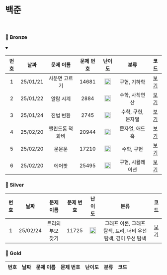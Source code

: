 백준 
==============================
<br>

### 🥉 Bronze
<details open>
<summary></summary>

| 번호 |    날짜    |  문제 이름   | 문제 번호 |                                 난이도                                 |     분류      |              코드               |  
|:--:|:--------:|:--------:|:-----:|:-------------------------------------------------------------------:|:-----------:|:-----------------------------:|
| 1  | 25/01/21 | 사분면 고르기  | 14681 | <img src="https://static.solved.ac/tier_small/1.svg" width="20px"/> |   구현, 기하학   | [보기](./Bronze/사분면%20고르기.cpp)  |  |
| 2  | 25/01/22 |  알람 시계   | 2884  | <img src="https://static.solved.ac/tier_small/3.svg" width="20px"/> |  수학, 사칙연산   |  [보기](./Bronze/알람%20시계.cpp)   |  |
| 3  | 25/01/24 |  진법 변환   | 2745  | <img src="https://static.solved.ac/tier_small/4.svg" width="20px"/> | 수학, 구현, 문자열 |  [보기](./Bronze/진법%20변환.cpp)   |  |
| 4  | 25/02/20 | 팰린드롬 척화비 | 20944 | <img src="https://static.solved.ac/tier_small/3.svg" width="20px"/> |  문자열, 애드혹   | [보기](./Bronze/팰린드롬%20척화비.cpp) |  |
| 5  | 25/02/20 |   문문문    | 17210 | <img src="https://static.solved.ac/tier_small/3.svg" width="20px"/> |   수학, 구현    |    [보기](./Bronze/문문문.cpp)     |  |
| 6  | 25/02/20 |   에어팟    | 25495 | <img src="https://static.solved.ac/tier_small/4.svg" width="20px"/> |  구현, 시뮬레이션  |    [보기](./Bronze/에어팟.cpp)     |  |

</details>

### 🥈 Silver

| 번호 |    날짜    |   문제 이름   | 문제 번호 |                                 난이도                                 |                   분류                   |               코드               |  
|:--:|:--------:|:---------:|:-----:|:-------------------------------------------------------------------:|:--------------------------------------:|:------------------------------:|
| 1  | 25/02/24 | 트리의 부모 찾기 | 11725 | <img src="https://static.solved.ac/tier_small/9.svg" width="20px"/> | 그래프 이론, 그래프 탐색, 트리, 너비 우선 탐색, 깊이 우선 탐색 | [보기](./Silver/트리의%20부모%20찾기.c) |  |


### 🥇 Gold

| 번호  |    날짜    |                     문제 이름                     | 문제 번호 |                                 난이도                                  |      분류      |            코드            |  
|:---:|:--------:|:---------------------------------------------:|:-----:|:--------------------------------------------------------------------:|:------------:|:------------------------:|



[Bronze5]: https://static.solved.ac/tier_small/1.svg
[Bronze4]: https://static.solved.ac/tier_small/2.svg
[Bronze3]: https://static.solved.ac/tier_small/3.svg
[Bronze2]: https://static.solved.ac/tier_small/4.svg
[Bronze1]: https://static.solved.ac/tier_small/5.svg
[Silver5]: https://static.solved.ac/tier_small/6.svg
[Silver4]: https://static.solved.ac/tier_small/7.svg
[Silver3]: https://static.solved.ac/tier_small/8.svg
[Silver2]: https://static.solved.ac/tier_small/9.svg
[Silver1]: https://static.solved.ac/tier_small/10.svg
[Gold5]: https://static.solved.ac/tier_small/11.svg
[Gold4]: https://static.solved.ac/tier_small/12.svg
[Gold3]: https://static.solved.ac/tier_small/13.svg
[Gold2]: https://static.solved.ac/tier_small/14.svg
[Gold1]: https://static.solved.ac/tier_small/15.svg